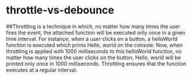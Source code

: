 # throttle-vs-debounce

##Throttling is a technique in which, no matter how many times the user fires the event, the attached function will be executed only once in a given time interval.
For instance, when a user clicks on a button, a helloWorld function is executed which prints Hello, world on the console. Now, when throttling is applied with 1000 milliseconds to this helloWorld function, no matter how many times the user clicks on the button, Hello, world will be printed only once in 1000 milliseconds. Throttling ensures that the function executes at a regular interval.
